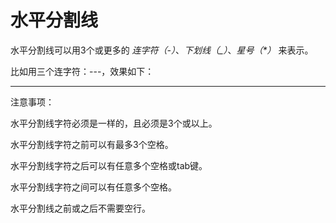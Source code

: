 # 水平分割线

水平分割线可以用3个或更多的 *连字符（-）*、*下划线（_）*、*星号（\*）* 来表示。

比如用三个连字符：\-\-\-，效果如下：

---

注意事项：

水平分割线字符必须是一样的，且必须是3个或以上。

水平分割线字符之前可以有最多3个空格。

水平分割线字符之后可以有任意多个空格或tab键。

水平分割线字符之间可以有任意多个空格。

水平分割线之前或之后不需要空行。
